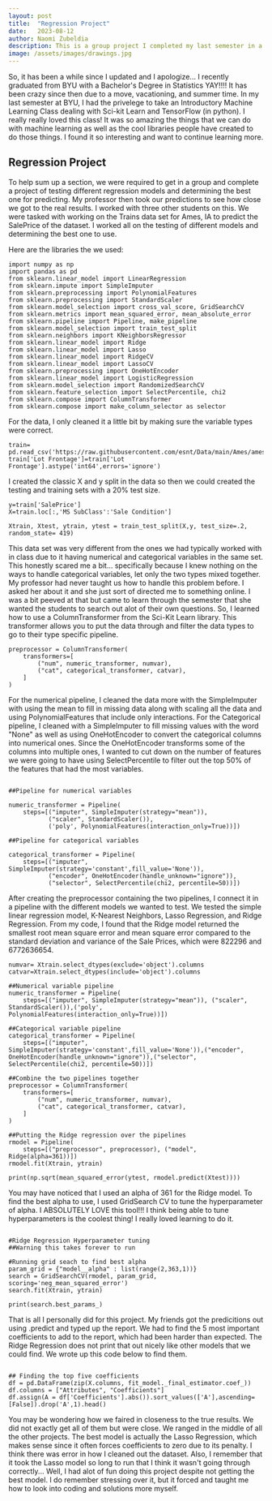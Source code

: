 ```yaml
---
layout: post
title:  "Regression Project"
date:   2023-08-12
author: Naomi Zubeldia
description: This is a group project I completed my last semester in a Machine Learning Class
image: /assets/images/drawings.jpg
---
```


So, it has been a while since I updated and I apologize... I recently graduated from BYU with a Bachelor's Degree in Statistics YAY!!!! 
It has been crazy since then due to a move, vacationing, and summer time. 
In my last semester at BYU, I had the privelege to take an Introductory Machine Learning Class dealing with Sci-kit
Learn and TensorFlow (in python). I really really loved this class! It was so amazing the things that we can do with machine learning
as well as the cool libraries people have created to do those things. I found it so interesting and want to continue learning more.


## Regression Project
To help sum up a section, we were required to get in a group and complete a project of testing different regression models
and determining the best one for predicting. My professor then took our predictions to see how close we got to the real results.
I worked with three other students on this. We were tasked with working on the Trains data set for Ames, IA to predict the SalePrice
of the dataset. I worked all on the testing of different models and determining the best one to use.

Here are the libraries the we used:
```
import numpy as np
import pandas as pd
from sklearn.linear_model import LinearRegression
from sklearn.impute import SimpleImputer
from sklearn.preprocessing import PolynomialFeatures
from sklearn.preprocessing import StandardScaler
from sklearn.model_selection import cross_val_score, GridSearchCV
from sklearn.metrics import mean_squared_error, mean_absolute_error
from sklearn.pipeline import Pipeline, make_pipeline
from sklearn.model_selection import train_test_split
from sklearn.neighbors import KNeighborsRegressor
from sklearn.linear_model import Ridge
from sklearn.linear_model import Lasso
from sklearn.linear_model import RidgeCV
from sklearn.linear_model import LassoCV
from sklearn.preprocessing import OneHotEncoder
from sklearn.linear_model import LogisticRegression
from sklearn.model_selection import RandomizedSearchCV
from sklearn.feature_selection import SelectPercentile, chi2
from sklearn.compose import ColumnTransformer
from sklearn.compose import make_column_selector as selector

```
For the data, I only cleaned it a little bit by making sure the variable types were correct.
```
train= pd.read_csv('https://raw.githubusercontent.com/esnt/Data/main/Ames/ames_train.csv')
train['Lot Frontage']=train['Lot Frontage'].astype('int64',errors='ignore')

```
I created the classic X and y split in the data so then we could created the testing and training sets with a 20% test size.
```
y=train['SalePrice']
X=train.loc[:,'MS SubClass':'Sale Condition']

Xtrain, Xtest, ytrain, ytest = train_test_split(X,y, test_size=.2, random_state= 419)

```
This data set was very different from the ones we had typically worked with in class due to it having numerical and 
categorical variables in the same set. This honestly scared me a bit... specifically because I knew
nothing on the ways to handle categorical variables, let only the two types mixed together. My professor had never taught us how to handle
this problem before. I asked her about it and she just sort of directed me to something online. I was a bit peeved at that
but came to learn through the semester that she wanted the students to search out alot of their own questions. So, I learned how
to use a ColumnTransformer from the Sci-Kit Learn library. This transformer allows you to put the data through and filter the
data types to go to their type specific pipeline. 
```
preprocessor = ColumnTransformer(
    transformers=[
        ("num", numeric_transformer, numvar),
        ("cat", categorical_transformer, catvar),
    ]
)

```

For the numerical pipeline, I cleaned the data more with the SimpleImputer with using the mean to fill in missing data
along with scaling all the data and using PolynomialFeatures that include only interactions. For the Categorical pipeline,
I cleaned with a SimpleImputer to fill missing values with the word "None" as well as using OneHotEncoder to convert the categorical
columns into numerical ones. Since the OneHotEncoder transforms some of the columns into multiple ones, I wanted to cut
down on the number of features we were going to have using SelectPercentile to filter out the top 50% of the features that
had the most variables.
```

##Pipeline for numerical variables

numeric_transformer = Pipeline(
    steps=[("imputer", SimpleImputer(strategy="mean")),
           ("scaler", StandardScaler()),
           ('poly', PolynomialFeatures(interaction_only=True))])

##Pipeline for categorical variables

categorical_transformer = Pipeline(
    steps=[("imputer", SimpleImputer(strategy='constant',fill_value='None')),
           ("encoder", OneHotEncoder(handle_unknown="ignore")),
           ("selector", SelectPercentile(chi2, percentile=50))])

```
After creating the preprocessor containing the two pipelines, I connect it in a pipeline with the different models we wanted to test. We tested the simple linear regression model, K-Nearest Neighbors, Lasso Regression, and Ridge Regression. From my code, I found that the Ridge model returned the smallest root mean square error and mean square error compared to the standard deviation and variance of the Sale Prices, which were 822296 and 6772636654.
```
numvar= Xtrain.select_dtypes(exclude='object').columns
catvar=Xtrain.select_dtypes(include='object').columns

##Numerical variable pipeline
numeric_transformer = Pipeline(
    steps=[("imputer", SimpleImputer(strategy="mean")), ("scaler", StandardScaler()),('poly', PolynomialFeatures(interaction_only=True))])

##Categorical variable pipeline
categorical_transformer = Pipeline(
    steps=[("imputer", SimpleImputer(strategy='constant',fill_value='None')),("encoder", OneHotEncoder(handle_unknown="ignore")),("selector", SelectPercentile(chi2, percentile=50))])

##Combine the two pipelines together
preprocessor = ColumnTransformer(
    transformers=[
        ("num", numeric_transformer, numvar),
        ("cat", categorical_transformer, catvar),
    ]
)

##Putting the Ridge regression over the pipelines
rmodel = Pipeline(
    steps=[("preprocessor", preprocessor), ("model", Ridge(alpha=361))])
rmodel.fit(Xtrain, ytrain)

print(np.sqrt(mean_squared_error(ytest, rmodel.predict(Xtest))))

```
You may have noticed that I used an alpha of 361 for the Ridge model. To find the best alpha to use, I used GridSearch CV to tune the hyperparameter of alpha. I ABSOLUTELY LOVE this tool!!! I think being able to tune hyperparameters is the coolest thing! I really loved learning to do it.
```

#Ridge Regression Hyperparameter tuning
##Warning this takes forever to run

#Running grid seach to find best alpha
param_grid = {"model__alpha" : list(range(2,363,1))}
search = GridSearchCV(rmodel, param_grid, scoring='neg_mean_squared_error')
search.fit(Xtrain, ytrain)

print(search.best_params_)

```
That is all I personally did for this project. My friends got the predicitions out using .predict and typed up the report. We had to find the 5 most important coefficients to add to the report, which had been harder than expected. The Ridge Regression does not print that out nicely like other models that we could find. We wrote up this code below to find them.
```

## Finding the top five coefficients
df = pd.DataFrame(zip(X.columns, fit_model._final_estimator.coef_))
df.columns = ["Attributes", "Coefficients"]
df.assign(A = df['Coefficients'].abs()).sort_values(['A'],ascending=[False]).drop('A',1).head()

```
You may be wondering how we faired in closeness to the true results. We did not exactly get all of them but were close. We ranged in the middle of all the other projects. The best model is actually the Lasso Regression, which makes sense since it often forces coefficients to zero due to its penalty. I think there was error in how I cleaned out the dataset. Also, I remember that it took the Lasso model so long to run that I think it wasn't going through correctly... Well, I had alot of fun doing this project despite not getting the best model. I do remember stressing over it, but it forced and taught me how to look into coding and solutions more myself. 
